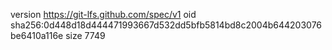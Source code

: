 version https://git-lfs.github.com/spec/v1
oid sha256:0d448d18d444471993667d532dd5bfb5814bd8c2004b644203076be6410a116e
size 7749
